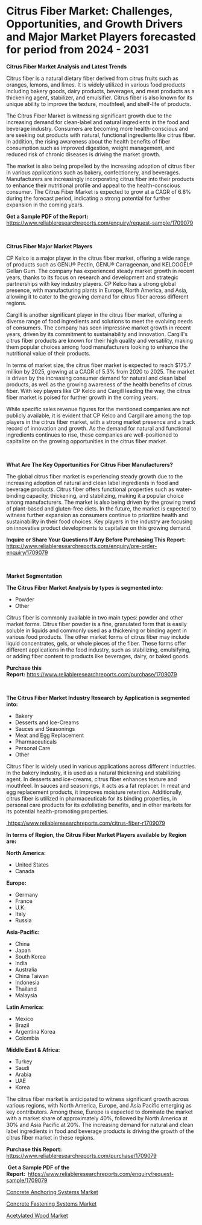 <p><h1>Citrus Fiber Market: Challenges, Opportunities, and Growth Drivers and Major Market Players forecasted for period from 2024 - 2031</h1></p><p><strong>Citrus Fiber Market Analysis and Latest Trends</strong></p>
<p><p>Citrus fiber is a natural dietary fiber derived from citrus fruits such as oranges, lemons, and limes. It is widely utilized in various food products including bakery goods, dairy products, beverages, and meat products as a thickening agent, stabilizer, and emulsifier. Citrus fiber is also known for its unique ability to improve the texture, mouthfeel, and shelf-life of products.</p><p>The Citrus Fiber Market is witnessing significant growth due to the increasing demand for clean-label and natural ingredients in the food and beverage industry. Consumers are becoming more health-conscious and are seeking out products with natural, functional ingredients like citrus fiber. In addition, the rising awareness about the health benefits of fiber consumption such as improved digestion, weight management, and reduced risk of chronic diseases is driving the market growth.</p><p>The market is also being propelled by the increasing adoption of citrus fiber in various applications such as bakery, confectionery, and beverages. Manufacturers are increasingly incorporating citrus fiber into their products to enhance their nutritional profile and appeal to the health-conscious consumer. The Citrus Fiber Market is expected to grow at a CAGR of 6.8% during the forecast period, indicating a strong potential for further expansion in the coming years.</p></p>
<p><strong>Get a Sample PDF of the Report:&nbsp;</strong> <a href="https://www.reliableresearchreports.com/enquiry/request-sample/1709079">https://www.reliableresearchreports.com/enquiry/request-sample/1709079</a></p>
<p>&nbsp;</p>
<p><strong>Citrus Fiber Major Market Players</strong></p>
<p><p>CP Kelco is a major player in the citrus fiber market, offering a wide range of products such as GENU® Pectin, GENU® Carrageenan, and KELCOGEL® Gellan Gum. The company has experienced steady market growth in recent years, thanks to its focus on research and development and strategic partnerships with key industry players. CP Kelco has a strong global presence, with manufacturing plants in Europe, North America, and Asia, allowing it to cater to the growing demand for citrus fiber across different regions.</p><p>Cargill is another significant player in the citrus fiber market, offering a diverse range of food ingredients and solutions to meet the evolving needs of consumers. The company has seen impressive market growth in recent years, driven by its commitment to sustainability and innovation. Cargill's citrus fiber products are known for their high quality and versatility, making them popular choices among food manufacturers looking to enhance the nutritional value of their products.</p><p>In terms of market size, the citrus fiber market is expected to reach $175.7 million by 2025, growing at a CAGR of 5.3% from 2020 to 2025. The market is driven by the increasing consumer demand for natural and clean label products, as well as the growing awareness of the health benefits of citrus fiber. With key players like CP Kelco and Cargill leading the way, the citrus fiber market is poised for further growth in the coming years.</p><p>While specific sales revenue figures for the mentioned companies are not publicly available, it is evident that CP Kelco and Cargill are among the top players in the citrus fiber market, with a strong market presence and a track record of innovation and growth. As the demand for natural and functional ingredients continues to rise, these companies are well-positioned to capitalize on the growing opportunities in the citrus fiber market.</p></p>
<p>&nbsp;</p>
<p><strong>What Are The Key Opportunities For Citrus Fiber Manufacturers?</strong></p>
<p><p>The global citrus fiber market is experiencing steady growth due to the increasing adoption of natural and clean label ingredients in food and beverage products. Citrus fiber offers functional properties such as water-binding capacity, thickening, and stabilizing, making it a popular choice among manufacturers. The market is also being driven by the growing trend of plant-based and gluten-free diets. In the future, the market is expected to witness further expansion as consumers continue to prioritize health and sustainability in their food choices. Key players in the industry are focusing on innovative product developments to capitalize on this growing demand.</p></p>
<p><strong>Inquire or Share Your Questions If Any Before Purchasing This Report:</strong> <a href="https://www.reliableresearchreports.com/enquiry/pre-order-enquiry/1709079">https://www.reliableresearchreports.com/enquiry/pre-order-enquiry/1709079</a></p>
<p>&nbsp;</p>
<p><strong>Market Segmentation</strong></p>
<p><strong>The Citrus Fiber Market Analysis by types is segmented into:</strong></p>
<p><ul><li>Powder</li><li>Other</li></ul></p>
<p><p>Citrus fiber is commonly available in two main types: powder and other market forms. Citrus fiber powder is a fine, granulated form that is easily soluble in liquids and commonly used as a thickening or binding agent in various food products. The other market forms of citrus fiber may include liquid concentrates, gels, or whole pieces of the fiber. These forms offer different applications in the food industry, such as stabilizing, emulsifying, or adding fiber content to products like beverages, dairy, or baked goods.</p></p>
<p><strong>Purchase this Report:&nbsp;</strong><a href="https://www.reliableresearchreports.com/purchase/1709079">https://www.reliableresearchreports.com/purchase/1709079</a></p>
<p>&nbsp;</p>
<p><strong>The Citrus Fiber Market Industry Research by Application is segmented into:</strong></p>
<p><ul><li>Bakery</li><li>Desserts and Ice-Creams</li><li>Sauces and Seasonings</li><li>Meat and Egg Replacement</li><li>Pharmaceuticals</li><li>Personal Care</li><li>Other</li></ul></p>
<p><p>Citrus fiber is widely used in various applications across different industries. In the bakery industry, it is used as a natural thickening and stabilizing agent. In desserts and ice-creams, citrus fiber enhances texture and mouthfeel. In sauces and seasonings, it acts as a fat replacer. In meat and egg replacement products, it improves moisture retention. Additionally, citrus fiber is utilized in pharmaceuticals for its binding properties, in personal care products for its exfoliating benefits, and in other markets for its potential health-promoting properties.</p></p>
<p><a href="https://www.reliableresearchreports.com/citrus-fiber-r1709079">&nbsp;https://www.reliableresearchreports.com/citrus-fiber-r1709079</a></p>
<p><strong>In terms of Region, the Citrus Fiber Market Players available by Region are:</strong></p>
<p>
    <p> <strong> North America: </strong>
        <ul>
            <li>United States</li>
            <li>Canada</li>
        </ul>
        </p> 
    <p> <strong> Europe: </strong>
        <ul>
            <li>Germany</li>
            <li>France</li>
            <li>U.K.</li>
            <li>Italy</li>
            <li>Russia</li>
        </ul>
        </p> 
    <p> <strong> Asia-Pacific: </strong>
        <ul>
            <li>China</li>
            <li>Japan</li>
            <li>South Korea</li>
            <li>India</li>
            <li>Australia</li>
            <li>China Taiwan</li>
            <li>Indonesia</li>
            <li>Thailand</li>
            <li>Malaysia</li>
        </ul>
        </p> 
    <p> <strong> Latin America: </strong>
        <ul>
            <li>Mexico</li>
            <li>Brazil</li>
            <li>Argentina Korea</li>
            <li>Colombia</li>
        </ul>
        </p> 
    <p> <strong> Middle East & Africa: </strong>
        <ul>
            <li>Turkey</li>
            <li>Saudi</li>
            <li>Arabia</li>
            <li>UAE</li>
            <li>Korea</li>
        </ul>
    </p>
    </p>
<p><p>The citrus fiber market is anticipated to witness significant growth across various regions, with North America, Europe, and Asia Pacific emerging as key contributors. Among these, Europe is expected to dominate the market with a market share of approximately 40%, followed by North America at 30% and Asia Pacific at 20%. The increasing demand for natural and clean label ingredients in food and beverage products is driving the growth of the citrus fiber market in these regions.</p></p>
<p><strong>Purchase this Report: </strong><a href="https://www.reliableresearchreports.com/purchase/1709079">https://www.reliableresearchreports.com/purchase/1709079</a></p>
<p>&nbsp;<strong>Get a Sample PDF of the Report:&nbsp;&nbsp;</strong><a href="https://www.reliableresearchreports.com/enquiry/request-sample/1709079">https://www.reliableresearchreports.com/enquiry/request-sample/1709079</a></p>
<p><strong></strong></p>
<p><p><a href="https://github.com/lorenzaSchmeler/Market-Research-Report-List-1/blob/main/concrete-anchoring-systems-market.md">Concrete Anchoring Systems Market</a></p><p><a href="https://github.com/AdrianaPaucek2023/Market-Research-Report-List-1/blob/main/concrete-fastening-systems-market.md">Concrete Fastening Systems Market</a></p><p><a href="https://github.com/ruddyyedelwadw/Market-Research-Report-List-3/blob/main/acetylated-wood-market.md">Acetylated Wood Market</a></p></p>